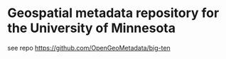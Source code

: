 # Geospatial metadata repository for the University of Minnesota
see repo https://github.com/OpenGeoMetadata/big-ten
